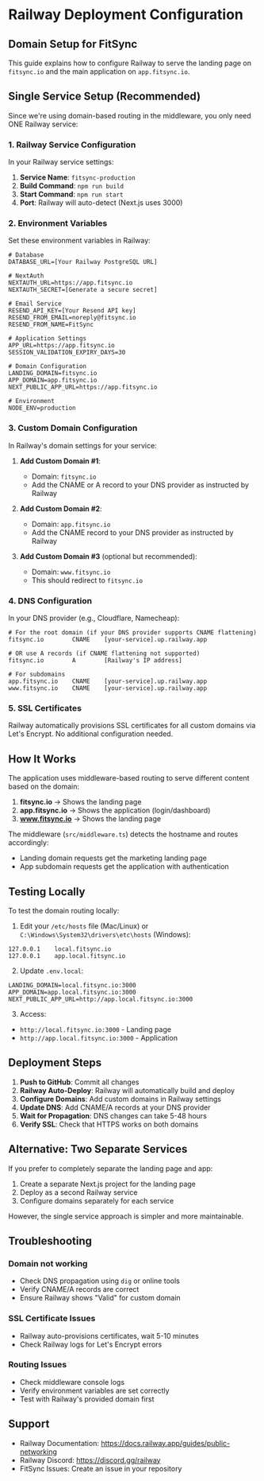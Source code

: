 # Railway Deployment Configuration

## Domain Setup for FitSync

This guide explains how to configure Railway to serve the landing page on `fitsync.io` and the main application on `app.fitsync.io`.

## Single Service Setup (Recommended)

Since we're using domain-based routing in the middleware, you only need ONE Railway service:

### 1. Railway Service Configuration

In your Railway service settings:

1. **Service Name**: `fitsync-production`
2. **Build Command**: `npm run build`
3. **Start Command**: `npm run start`
4. **Port**: Railway will auto-detect (Next.js uses 3000)

### 2. Environment Variables

Set these environment variables in Railway:

```env
# Database
DATABASE_URL=[Your Railway PostgreSQL URL]

# NextAuth
NEXTAUTH_URL=https://app.fitsync.io
NEXTAUTH_SECRET=[Generate a secure secret]

# Email Service
RESEND_API_KEY=[Your Resend API key]
RESEND_FROM_EMAIL=noreply@fitsync.io
RESEND_FROM_NAME=FitSync

# Application Settings
APP_URL=https://app.fitsync.io
SESSION_VALIDATION_EXPIRY_DAYS=30

# Domain Configuration
LANDING_DOMAIN=fitsync.io
APP_DOMAIN=app.fitsync.io
NEXT_PUBLIC_APP_URL=https://app.fitsync.io

# Environment
NODE_ENV=production
```

### 3. Custom Domain Configuration

In Railway's domain settings for your service:

1. **Add Custom Domain #1**: 
   - Domain: `fitsync.io`
   - Add the CNAME or A record to your DNS provider as instructed by Railway

2. **Add Custom Domain #2**: 
   - Domain: `app.fitsync.io`
   - Add the CNAME record to your DNS provider as instructed by Railway

3. **Add Custom Domain #3** (optional but recommended):
   - Domain: `www.fitsync.io`
   - This should redirect to `fitsync.io`

### 4. DNS Configuration

In your DNS provider (e.g., Cloudflare, Namecheap):

```
# For the root domain (if your DNS provider supports CNAME flattening)
fitsync.io        CNAME    [your-service].up.railway.app

# OR use A records (if CNAME flattening not supported)
fitsync.io        A        [Railway's IP address]

# For subdomains
app.fitsync.io    CNAME    [your-service].up.railway.app
www.fitsync.io    CNAME    [your-service].up.railway.app
```

### 5. SSL Certificates

Railway automatically provisions SSL certificates for all custom domains via Let's Encrypt. No additional configuration needed.

## How It Works

The application uses middleware-based routing to serve different content based on the domain:

1. **fitsync.io** → Shows the landing page
2. **app.fitsync.io** → Shows the application (login/dashboard)
3. **www.fitsync.io** → Shows the landing page

The middleware (`src/middleware.ts`) detects the hostname and routes accordingly:
- Landing domain requests get the marketing landing page
- App subdomain requests get the application with authentication

## Testing Locally

To test the domain routing locally:

1. Edit your `/etc/hosts` file (Mac/Linux) or `C:\Windows\System32\drivers\etc\hosts` (Windows):
```
127.0.0.1    local.fitsync.io
127.0.0.1    app.local.fitsync.io
```

2. Update `.env.local`:
```env
LANDING_DOMAIN=local.fitsync.io:3000
APP_DOMAIN=app.local.fitsync.io:3000
NEXT_PUBLIC_APP_URL=http://app.local.fitsync.io:3000
```

3. Access:
- `http://local.fitsync.io:3000` - Landing page
- `http://app.local.fitsync.io:3000` - Application

## Deployment Steps

1. **Push to GitHub**: Commit all changes
2. **Railway Auto-Deploy**: Railway will automatically build and deploy
3. **Configure Domains**: Add custom domains in Railway settings
4. **Update DNS**: Add CNAME/A records at your DNS provider
5. **Wait for Propagation**: DNS changes can take 5-48 hours
6. **Verify SSL**: Check that HTTPS works on both domains

## Alternative: Two Separate Services

If you prefer to completely separate the landing page and app:

1. Create a separate Next.js project for the landing page
2. Deploy as a second Railway service
3. Configure domains separately for each service

However, the single service approach is simpler and more maintainable.

## Troubleshooting

### Domain not working
- Check DNS propagation using `dig` or online tools
- Verify CNAME/A records are correct
- Ensure Railway shows "Valid" for custom domain

### SSL Certificate Issues
- Railway auto-provisions certificates, wait 5-10 minutes
- Check Railway logs for Let's Encrypt errors

### Routing Issues
- Check middleware console logs
- Verify environment variables are set correctly
- Test with Railway's provided domain first

## Support

- Railway Documentation: https://docs.railway.app/guides/public-networking
- Railway Discord: https://discord.gg/railway
- FitSync Issues: Create an issue in your repository